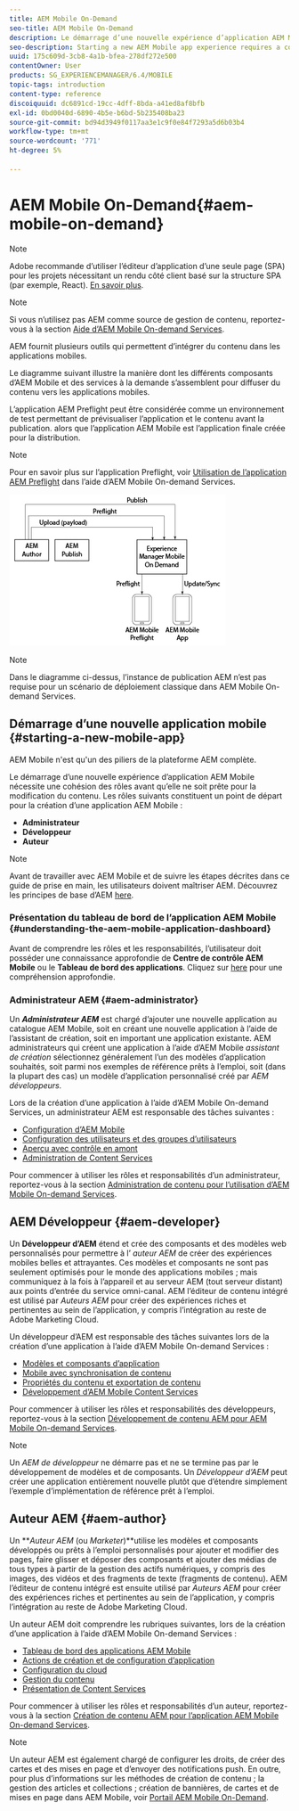 ```yaml
---
title: AEM Mobile On-Demand
seo-title: AEM Mobile On-Demand
description: Le démarrage d’une nouvelle expérience d’application AEM Mobile nécessite une cohésion des rôles avant qu’elle ne soit prête pour la modification du contenu. Consultez cette page pour commencer à utiliser AEM services mobiles On-Demand.
seo-description: Starting a new AEM Mobile app experience requires a cohesion of roles before it is ready for content editing. Follow this page to get started with AEM mobile On-Demand services.
uuid: 175c609d-3cb8-4a1b-bfea-278df272e500
contentOwner: User
products: SG_EXPERIENCEMANAGER/6.4/MOBILE
topic-tags: introduction
content-type: reference
discoiquuid: dc6891cd-19cc-4dff-8bda-a41ed8af8bfb
exl-id: 0bd0040d-6890-4b5e-b6bd-5b235408ba23
source-git-commit: bd94d3949f0117aa3e1c9f0e84f7293a5d6b03b4
workflow-type: tm+mt
source-wordcount: '771'
ht-degree: 5%

---
```


# AEM Mobile On-Demand{#aem-mobile-on-demand}

>[!NOTE]
>
>Adobe recommande d’utiliser l’éditeur d’application d’une seule page (SPA) pour les projets nécessitant un rendu côté client basé sur la structure SPA (par exemple, React). [En savoir plus](/help/sites-developing/spa-overview.md).

>[!NOTE]
>
>Si vous n’utilisez pas AEM comme source de gestion de contenu, reportez-vous à la section [Aide d’AEM Mobile On-demand Services](https://helpx.adobe.com/digital-publishing-solution/topics.html).

AEM fournit plusieurs outils qui permettent d’intégrer du contenu dans les applications mobiles.

Le diagramme suivant illustre la manière dont les différents composants d’AEM Mobile et des services à la demande s’assemblent pour diffuser du contenu vers les applications mobiles.

L’application AEM Preflight peut être considérée comme un environnement de test permettant de prévisualiser l’application et le contenu avant la publication. alors que l’application AEM Mobile est l’application finale créée pour la distribution.

>[!NOTE]
>
>Pour en savoir plus sur l’application Preflight, voir [Utilisation de l’application AEM Preflight](https://helpx.adobe.com/digital-publishing-solution/help/preflight-app.html) dans l’aide d’AEM Mobile On-demand Services.

![chlimage_1-171](assets/chlimage_1-171.png)

>[!NOTE]
>
>Dans le diagramme ci-dessus, l’instance de publication AEM n’est pas requise pour un scénario de déploiement classique dans AEM Mobile On-demand Services.

## Démarrage d’une nouvelle application mobile {#starting-a-new-mobile-app}

AEM Mobile n&#39;est qu&#39;un des piliers de la plateforme AEM complète.

Le démarrage d’une nouvelle expérience d’application AEM Mobile nécessite une cohésion des rôles avant qu’elle ne soit prête pour la modification du contenu. Les rôles suivants constituent un point de départ pour la création d’une application AEM Mobile :

* **Administrateur**
* **Développeur**
* **Auteur**

>[!NOTE]
>
>Avant de travailler avec AEM Mobile et de suivre les étapes décrites dans ce guide de prise en main, les utilisateurs doivent maîtriser AEM. Découvrez les principes de base d’AEM [here](/help/sites-deploying/deploy.md).

### Présentation du tableau de bord de l’application AEM Mobile {#understanding-the-aem-mobile-application-dashboard}

Avant de comprendre les rôles et les responsabilités, l’utilisateur doit posséder une connaissance approfondie de **Centre de contrôle AEM Mobile** ou le **Tableau de bord des applications**. Cliquez sur [here](/help/mobile/mobile-apps-ondemand-application-dashboard.md) pour une compréhension approfondie.

### Administrateur AEM {#aem-administrator}

Un ***Administrateur AEM*** est chargé d’ajouter une nouvelle application au catalogue AEM Mobile, soit en créant une nouvelle application à l’aide de l’assistant de création, soit en important une application existante. AEM administrateurs qui créent une application à l’aide d’AEM Mobile *assistant de création* sélectionnez généralement l’un des modèles d’application souhaités, soit parmi nos exemples de référence prêts à l’emploi, soit (dans la plupart des cas) un modèle d’application personnalisé créé par *AEM développeurs.*

Lors de la création d’une application à l’aide d’AEM Mobile On-demand Services, un administrateur AEM est responsable des tâches suivantes :

* [Configuration d’AEM Mobile](/help/mobile/aem-mobile-setup.md)
* [Configuration des utilisateurs et des groupes d’utilisateurs](/help/mobile/aem-mobile-configure-users.md)
* [Aperçu avec contrôle en amont](/help/mobile/aem-mobile-manage-ondemand-services.md)
* [Administration de Content Services](/help/mobile/developing-content-services.md)

Pour commencer à utiliser les rôles et responsabilités d’un administrateur, reportez-vous à la section [Administration de contenu pour l’utilisation d’AEM Mobile On-demand Services](/help/mobile/aem-mobile.md).

## AEM Développeur {#aem-developer}

Un **Développeur d’AEM** étend et crée des composants et des modèles web personnalisés pour permettre à l’ *auteur AEM* de créer des expériences mobiles belles et attrayantes. Ces modèles et composants ne sont pas seulement optimisés pour le monde des applications mobiles ; mais communiquez à la fois à l’appareil et au serveur AEM (tout serveur distant) aux points d’entrée du service omni-canal. AEM l’éditeur de contenu intégré est utilisé par *Auteurs AEM* pour créer des expériences riches et pertinentes au sein de l’application, y compris l’intégration au reste de Adobe Marketing Cloud.

Un développeur d’AEM est responsable des tâches suivantes lors de la création d’une application à l’aide d’AEM Mobile On-demand Services :

* [Modèles et composants d’application](/help/mobile/app-templates-and-components1.md)
* [Mobile avec synchronisation de contenu](/help/mobile/mobile-ondemand-contentsync.md)
* [Propriétés du contenu et exportation de contenu](/help/mobile/on-demand-content-properties-exporting.md)
* [Développement d’AEM Mobile Content Services](/help/mobile/developing-content-services.md)

Pour commencer à utiliser les rôles et responsabilités des développeurs, reportez-vous à la section [Développement de contenu AEM pour AEM Mobile On-demand Services](/help/mobile/aem-mobile-on-demand.md).

>[!NOTE]
>
>Un *AEM de développeur* ne démarre pas et ne se termine pas par le développement de modèles et de composants. Un *Développeur d’AEM* peut créer une application entièrement nouvelle plutôt que d’étendre simplement l’exemple d’implémentation de référence prêt à l’emploi.

## Auteur AEM {#aem-author}

Un ***Auteur AEM* (ou *Marketer*)**utilise les modèles et composants développés ou prêts à l’emploi personnalisés pour ajouter et modifier des pages, faire glisser et déposer des composants et ajouter des médias de tous types à partir de la gestion des actifs numériques, y compris des images, des vidéos et des fragments de texte (fragments de contenu). AEM l’éditeur de contenu intégré est ensuite utilisé par *Auteurs AEM* pour créer des expériences riches et pertinentes au sein de l’application, y compris l’intégration au reste de Adobe Marketing Cloud.

Un auteur AEM doit comprendre les rubriques suivantes, lors de la création d’une application à l’aide d’AEM Mobile On-demand Services :

* [Tableau de bord des applications AEM Mobile](/help/mobile/mobile-apps-ondemand-application-dashboard.md)
* [Actions de création et de configuration d’application](/help/mobile/mobile-apps-ondemand-application-create-configure-action.md)
* [Configuration du cloud](/help/mobile/mobile-on-demand-associating-an-on-demand-app-to-cloud-configuration.md)
* [Gestion du contenu](/help/mobile/mobile-apps-ondemand-manage-content-ondemand.md)
* [Présentation de Content Services](/help/mobile/develop-content-as-a-service.md)

Pour commencer à utiliser les rôles et responsabilités d’un auteur, reportez-vous à la section [Création de contenu AEM pour l’application AEM Mobile On-demand Services](/help/mobile/mobile-apps-ondemand.md).

>[!NOTE]
>
>Un auteur AEM est également chargé de configurer les droits, de créer des cartes et des mises en page et d’envoyer des notifications push. En outre, pour plus d’informations sur les méthodes de création de contenu ; la gestion des articles et collections ; création de bannières, de cartes et de mises en page dans AEM Mobile, voir [Portail AEM Mobile On-Demand](https://helpx.adobe.com/digital-publishing-solution/topics.html#dynamicpod_reference_2).
